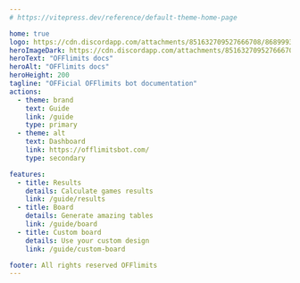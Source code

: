 ```yaml
---
# https://vitepress.dev/reference/default-theme-home-page

home: true
logo: https://cdn.discordapp.com/attachments/851632709527666708/868999341979869224/OFFlimits.png
heroImageDark: https://cdn.discordapp.com/attachments/851632709527666708/868999341979869224/OFFlimits.png
heroText: "OFFlimits docs"
heroAlt: "OFFlimits docs"
heroHeight: 200
tagline: "OFFicial OFFlimits bot documentation"
actions:
  - theme: brand
    text: Guide
    link: /guide
    type: primary
  - theme: alt
    text: Dashboard
    link: https://offlimitsbot.com/
    type: secondary

features:
  - title: Results
    details: Calculate games results
    link: /guide/results
  - title: Board
    details: Generate amazing tables
    link: /guide/board
  - title: Custom board
    details: Use your custom design
    link: /guide/custom-board

footer: All rights reserved OFFlimits
---
```

